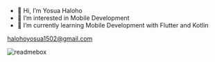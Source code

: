 - 👋 Hi, I’m Yosua Haloho
- 👀 I’m interested in Mobile Development
- 🌱 I’m currently learning Mobile Development with Flutter and Kotlin

halohoyosua1502@gmail.com


![readmebox](https://github.com/YosuaPWH/YosuaPWH/assets/72293596/7e020fc9-33d6-4869-b13e-12bcaaceeb4b)

